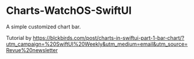 # Charts-WatchOS-SwiftUI

A simple customized chart bar.

Tutorial by https://blckbirds.com/post/charts-in-swiftui-part-1-bar-chart/?utm_campaign=%20SwiftUI%20Weekly&utm_medium=email&utm_source=Revue%20newsletter
